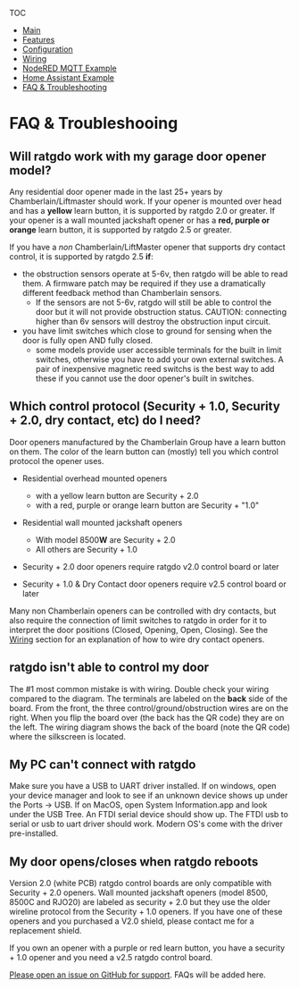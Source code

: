 TOC
* [Main](index.md)
* [Features](01_features.md)
* [Configuration](02_configuration.md)
* [Wiring](03_wiring.md)
* [NodeRED MQTT Example](04_nodered_example.md)
* [Home Assistant Example](05_homeassistant_example.md)
* [FAQ & Troubleshooting](09_faq.md)


# FAQ & Troubleshooing

## Will ratgdo work with my garage door opener model?
Any residential door opener made in the last 25+ years by Chamberlain/Liftmaster should work. If your opener is mounted over head and has a **yellow** learn button, it is supported by ratgdo 2.0 or greater. If your opener is a wall mounted jackshaft opener or has a **red, purple or orange** learn button, it is supported by ratgdo 2.5 or greater.

If you have a *non* Chamberlain/LiftMaster opener that supports dry contact control, it is supported by ratgdo 2.5 **if**:

* the obstruction sensors operate at 5-6v, then ratgdo will be able to read them. A firmware patch may be required if they use a dramatically different feedback method than Chamberlain sensors.
	* If the sensors are not 5-6v, ratgdo will still be able to control the door but it will not provide obstruction status. CAUTION: connecting higher than 6v sensors will destroy the obstruction input circuit.
* you have limit switches which close to ground for sensing when the door is fully open AND fully closed.
	* some models provide user accessible terminals for the built in limit switches, otherwise you have to add your own external switches. A pair of inexpensive magnetic reed switchs is the best way to add these if you cannot use the door opener's built in switches.

## Which control protocol (Security + 1.0, Security + 2.0, dry contact, etc) do I need?

Door openers manufactured by the Chamberlain Group have a learn button on them. The color of the learn button can (mostly) tell you which control protocol the opener uses.

* Residential overhead mounted openers
	* with a yellow learn button are Security + 2.0
	* with a red, purple or orange learn button are Security + "1.0"
* Residential wall mounted jackshaft openers
	* With model 8500**W** are Security + 2.0
	* All others are Security + 1.0

* Security + 2.0 door openers require ratgdo v2.0 control board or later
* Security + 1.0 & Dry Contact door openers require v2.5 control board or later


Many non Chamberlain openers can be controlled with dry contacts, but also require the connection of limit switches to ratgdo in order for it to interpret the door positions (Closed, Opening, Open, Closing). See the [Wiring](03_wiring.md) section for an explanation of how to wire dry contact openers.

## ratgdo isn't able to control my door
The #1 most common mistake is with wiring. Double check your wiring compared to the diagram. The terminals are labeled on the **back** side of the board. From the front, the three control/ground/obstruction wires are on the right. When you flip the board over (the back has the QR code) they are on the left. The wiring diagram shows the back of the board (note the QR code) where the silkscreen is located.

## My PC can't connect with ratgdo
Make sure you have a USB to UART driver installed. If on windows, open your device manager and look to see if an unknown device shows up under the Ports -> USB. If on MacOS, open System Information.app and look under the USB Tree. An FTDI serial device should show up. The FTDI usb to serial or usb to uart driver should work. Modern OS's come with the driver pre-installed.

## My door opens/closes when ratgdo reboots
Version 2.0 (white PCB) ratgdo control boards are only compatible with Security + 2.0 openers. Wall mounted jackshaft openers (model 8500, 8500C and RJO20) are labeled as security + 2.0 but they use the older wireline protocol from the Security + 1.0 openers. If you have one of these openers and you purchased a V2.0 shield, please contact me for a replacement shield. 

If you own an opener with a purple or red learn button, you have a security + 1.0 opener and you need a v2.5 ratgdo control board.

<!-- ## Converting V1.x board to V2.0
Upgrading a V1 board to V2 requires the addition of a 2n7000 Mosfet.

Solder connections:
- source = ground
- gate = red/ctrl
- drain = RPM2 -->

[Please open an issue on GitHub for support](https://github.com/PaulWieland/ratgdo/issues). FAQs will be added here.
